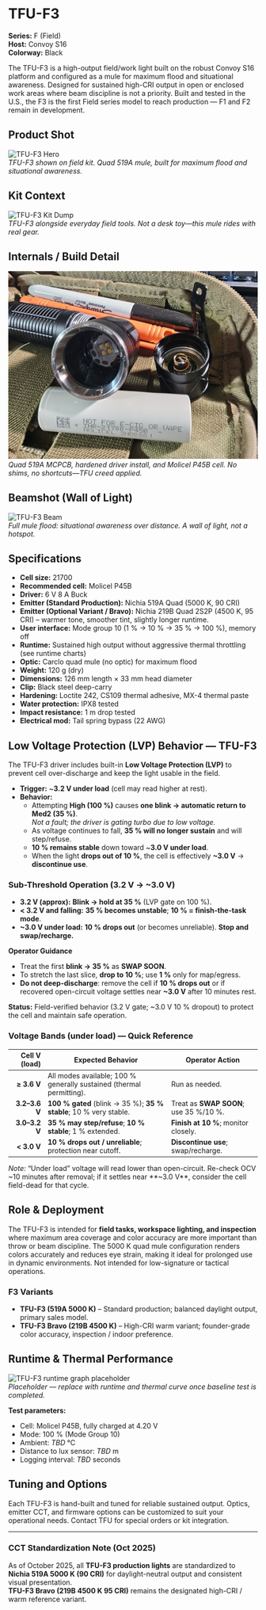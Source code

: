 # TFU-F3

**Series:** F (Field)  
**Host:** Convoy S16  
**Colorway:** Black

The TFU-F3 is a high-output field/work light built on the robust Convoy S16 platform and configured as a mule for maximum flood and situational awareness. Designed for sustained high-CRI output in open or enclosed work areas where beam discipline is not a priority. Built and tested in the U.S., the F3 is the first Field series model to reach production — F1 and F2 remain in development.

## Product Shot

![TFU-F3 Hero](../Assets/TFU-F3-hero.jpg)  
*TFU-F3 shown on field kit. Quad 519A mule, built for maximum flood and situational awareness.*

## Kit Context

![TFU-F3 Kit Dump](../Assets/TFU-F3-kitdump.jpg)  
*TFU-F3 alongside everyday field tools. Not a desk toy—this mule rides with real gear.*

## Internals / Build Detail

![TFU-F3 Internals](../Assets/TFU-F3-internals.jpg)  
*Quad 519A MCPCB, hardened driver install, and Molicel P45B cell. No shims, no shortcuts—TFU creed applied.*

## Beamshot (Wall of Light)

![TFU-F3 Beam](../Assets/TFU-F3-beam.jpg)  
*Full mule flood: situational awareness over distance. A wall of light, not a hotspot.*

## Specifications

* **Cell size:** 21700  
* **Recommended cell:** Molicel P45B  
* **Driver:** 6 V 8 A Buck  
* **Emitter (Standard Production):** Nichia 519A Quad (5000 K, 90 CRI)  
* **Emitter (Optional Variant / Bravo):** Nichia 219B Quad 2S2P (4500 K, 95 CRI) – warmer tone, smoother tint, slightly longer runtime.
* **User interface:** Mode group 10 (1 % → 10 % → 35 % → 100 %), memory off  
* **Runtime:** Sustained high output without aggressive thermal throttling (see runtime charts)  
* **Optic:** Carclo quad mule (no optic) for maximum flood  
* **Weight:** 120 g (dry)  
* **Dimensions:** 126 mm length × 33 mm head diameter  
* **Clip:** Black steel deep-carry  
* **Hardening:** Loctite 242, CS109 thermal adhesive, MX-4 thermal paste  
* **Water protection:** IPX8 tested  
* **Impact resistance:** 1 m drop tested  
* **Electrical mod:** Tail spring bypass (22 AWG)  

## Low Voltage Protection (LVP) Behavior — TFU-F3

The TFU-F3 driver includes built-in **Low Voltage Protection (LVP)** to prevent cell over-discharge and keep the light usable in the field.

* **Trigger:** ~**3.2 V under load** (cell may read higher at rest).  
* **Behavior:**
  * Attempting **High (100 %)** causes **one blink → automatic return to Med2 (35 %)**.  
    *Not a fault; the driver is gating turbo due to low voltage.*  
  * As voltage continues to fall, **35 % will no longer sustain** and will step/refuse.  
  * **10 % remains stable** down toward ~**3.0 V under load**.  
  * When the light **drops out of 10 %**, the cell is effectively **~3.0 V** → **discontinue use**.  

### Sub-Threshold Operation (3.2 V → ~3.0 V)

* **3.2 V (approx):** **Blink → hold at 35 %** (LVP gate on 100 %).  
* **< 3.2 V and falling:** **35 % becomes unstable**; **10 % = finish-the-task mode**.  
* **~3.0 V under load:** **10 % drops out** (or becomes unreliable). **Stop and swap/recharge.**

**Operator Guidance**

* Treat the first **blink → 35 %** as **SWAP SOON**.  
* To stretch the last slice, **drop to 10 %**; use **1 %** only for map/egress.  
* **Do not deep-discharge**: remove the cell if **10 % drops out** or if recovered open-circuit voltage settles near **~3.0 V** after 10 minutes rest.  

**Status:** Field-verified behavior (3.2 V gate; ~3.0 V 10 % dropout) to protect the cell and maintain safe operation.  

### Voltage Bands (under load) — Quick Reference

| Cell V (load) | Expected Behavior | Operator Action |
| ------------: | ------------------------------------------------------------------- | ------------------------------------ |
|  **≥ 3.6 V** | All modes available; 100 % generally sustained (thermal permitting). | Run as needed. |
| **3.2–3.6 V** | **100 % gated** (blink → 35 %); **35 % stable**; 10 % very stable. | Treat as **SWAP SOON**; use 35 %/10 %. |
| **3.0–3.2 V** | **35 % may step/refuse**; **10 % stable**; 1 % extended. | **Finish at 10 %**; monitor closely. |
|  **< 3.0 V** | **10 % drops out / unreliable**; protection near cutoff. | **Discontinue use**; swap/recharge. |

*Note:* “Under load” voltage will read lower than open-circuit. Re-check OCV ~10 minutes after removal; if it settles near **~3.0 V**, consider the cell field-dead for that cycle.  

## Role & Deployment

The TFU-F3 is intended for **field tasks, workspace lighting, and inspection** where maximum area coverage and color accuracy are more important than throw or beam discipline. The 5000 K quad mule configuration renders colors accurately and reduces eye strain, making it ideal for prolonged use in dynamic environments. Not intended for low-signature or tactical operations.  

### F3 Variants   

* **TFU-F3 (519A 5000 K)** – Standard production; balanced daylight output, primary sales model.  
* **TFU-F3 Bravo (219B 4500 K)** – High-CRI warm variant; founder-grade color accuracy, inspection / indoor preference.

## Runtime & Thermal Performance

![TFU-F3 runtime graph placeholder](../Assets/TFU-F3-Runtime-Graph.jpg)  
*Placeholder — replace with runtime and thermal curve once baseline test is completed.*

**Test parameters:**

* Cell: Molicel P45B, fully charged at 4.20 V  
* Mode: 100 % (Mode Group 10)  
* Ambient: *TBD* °C  
* Distance to lux sensor: *TBD* m  
* Logging interval: *TBD* seconds  

## Tuning and Options

Each TFU-F3 is hand-built and tuned for reliable sustained output. Optics, emitter CCT, and firmware options can be customized to suit your operational needs. Contact TFU for special orders or kit integration.

---
### CCT Standardization Note (Oct 2025)
As of October 2025, all **TFU-F3 production lights** are standardized to  
**Nichia 519A 5000 K (90 CRI)** for daylight-neutral output and consistent visual presentation.  
**TFU-F3 Bravo (219B 4500 K 95 CRI)** remains the designated high-CRI / warm reference variant.

